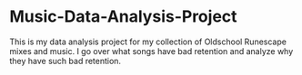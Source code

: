 # Music-Data-Analysis-Project
This is my data analysis project for my collection of Oldschool Runescape mixes and music. I go over what songs have bad retention and analyze why they have such bad retention.
